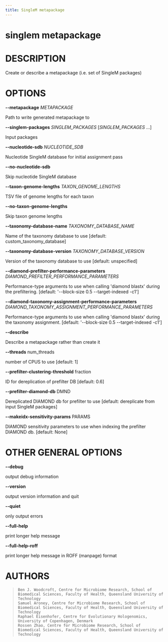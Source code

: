 ```yaml
---
title: SingleM metapackage
---
```

# singlem metapackage

DESCRIPTION
===========

Create or describe a metapackage (i.e. set of SingleM packages)

OPTIONS
=======

**\--metapackage** *METAPACKAGE*

  Path to write generated metapackage to

**\--singlem-packages** *SINGLEM_PACKAGES* [*SINGLEM_PACKAGES* \...]

  Input packages

**\--nucleotide-sdb** *NUCLEOTIDE_SDB*

  Nucleotide SingleM database for initial assignment pass

**\--no-nucleotide-sdb**

  Skip nucleotide SingleM database

**\--taxon-genome-lengths** *TAXON_GENOME_LENGTHS*

  TSV file of genome lengths for each taxon

**\--no-taxon-genome-lengths**

  Skip taxon genome lengths

**\--taxonomy-database-name** *TAXONOMY_DATABASE_NAME*

  Name of the taxonomy database to use [default:
    custom_taxonomy_database]

**\--taxonomy-database-version** *TAXONOMY_DATABASE_VERSION*

  Version of the taxonomy database to use [default: unspecified]

**\--diamond-prefilter-performance-parameters** *DIAMOND_PREFILTER_PERFORMANCE_PARAMETERS*

  Performance-type arguments to use when calling \'diamond blastx\'
    during the prefiltering. [default: \'\--block-size 0.5
    \--target-indexed -c1\']

**\--diamond-taxonomy-assignment-performance-parameters** *DIAMOND_TAXONOMY_ASSIGNMENT_PERFORMANCE_PARAMETERS*

  Performance-type arguments to use when calling \'diamond blastx\'
    during the taxonomy assignment. [default: \'\--block-size 0.5
    \--target-indexed -c1\']

**\--describe**

  Describe a metapackage rather than create it

**\--threads** num_threads

  number of CPUS to use [default: 1]

**\--prefilter-clustering-threshold** fraction

  ID for dereplication of prefilter DB [default: 0.6]

**\--prefilter-diamond-db** DMND

  Dereplicated DIAMOND db for prefilter to use [default: dereplicate
    from input SingleM packages]

**\--makeidx-sensitivity-params** PARAMS

  DIAMOND sensitivity parameters to use when indexing the prefilter
    DIAMOND db. [default: None]

OTHER GENERAL OPTIONS
=====================

**\--debug**

  output debug information

**\--version**

  output version information and quit

**\--quiet**

  only output errors

**\--full-help**

  print longer help message

**\--full-help-roff**

  print longer help message in ROFF (manpage) format

AUTHORS
=======

>     Ben J. Woodcroft, Centre for Microbiome Research, School of Biomedical Sciences, Faculty of Health, Queensland University of Technology
>     Samuel Aroney, Centre for Microbiome Research, School of Biomedical Sciences, Faculty of Health, Queensland University of Technology
>     Raphael Eisenhofer, Centre for Evolutionary Hologenomics, University of Copenhagen, Denmark
>     Rossen Zhao, Centre for Microbiome Research, School of Biomedical Sciences, Faculty of Health, Queensland University of Technology
